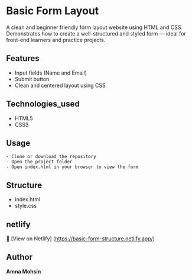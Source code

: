 # Basic Form Layout

A clean and beginner friendly form layout website using HTML and CSS. Demonstrates how to create a well-structured and styled form — ideal for front-end learners and practice projects.

## Features

  - Input fields (Name and Email)
  - Submit button
  - Clean and centered layout using CSS

## Technologies_used

  - HTML5
  - CSS3

## Usage

    - Clone or download the repository
    - Open the project folder
    - Open index.html in your browser to view the form

## Structure

  - index.html
  - style.css

## netlify

🔗 [View on Netlify] (https://basic-form-structure.netlify.app/)

## Author

**Amna Mohsin**

